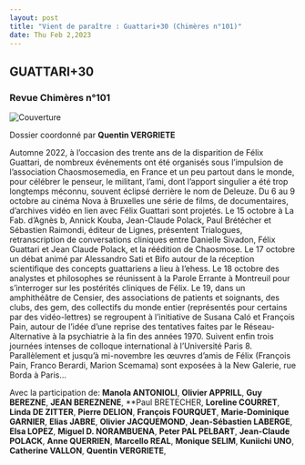 ```yaml
---
layout: post
title: "Vient de paraître : Guattari+30 (Chimères n°101)"
date: Thu Feb 2,2023
---
```


## GUATTARI+30

### Revue Chimères n°101

![Couverture](https://www.editions-eres.com/media/cache/my_thumb_couverture/uploads/img300dpi/202301021404chimeres-101-page-1.jpg)

Dossier coordonné par
**Quentin VERGRIETE**


Automne 2022, à l’occasion des trente ans de la disparition de Félix Guattari, de nombreux événements ont été organisés sous l’impulsion de l’association Chaosmosemedia, en France et un peu partout dans le monde, pour célébrer le penseur, le militant, l’ami, dont l’apport singulier a été trop longtemps méconnu, souvent éclipsé derrière le nom de Deleuze.
Du 6 au 9 octobre au cinéma Nova à Bruxelles une série de films, de documentaires, d’archives vidéo en lien avec Félix Guattari sont projetés. Le 15 octobre à La Fab. d’Agnès b, Annick Kouba, Jean-Claude Polack, Paul Brétécher et Sébastien Raimondi, éditeur de Lignes, présentent Trialogues, retranscription de conversations cliniques entre Danielle Sivadon, Félix Guattari et Jean Claude Polack, et la réédition de Chaosmose. Le 17 octobre un débat animé par Alessandro Sati et Bifo autour de la réception scientifique des concepts guattariens a lieu à l’ehess. Le 18 octobre des analystes et philosophes se réunissent à la Parole Errante à Montreuil pour s’interroger sur les postérités cliniques de Félix. Le 19, dans un amphithéâtre de Censier, des associations de patients et soignants, des clubs, des gem, des collectifs du monde entier (représentés pour certains par des vidéo-lettres) se regroupent à l’initiative de Susana Caló et François Pain, autour de l’idée d’une reprise des tentatives faites par le Réseau-Alternative à la psychiatrie à la fin des années 1970. Suivent enfin trois journées intenses de colloque international à l’Université Paris 8. Parallèlement et jusqu’à mi-novembre les œuvres d’amis de Félix (François Pain, Franco Berardi, Marion Scemama) sont exposées à la New Galerie, rue Borda à Paris…


Avec la participation de: **Manola ANTONIOLI**, **Olivier APPRILL**,
**Guy BEREZNE**, **JEAN BEREZNENE**, **Paul BRETECHER, **Loreline COURRET**, **Linda DE ZITTER**,
**Pierre DELION**, **François FOURQUET**, **Marie-Dominique GARNIER**,
**Elias JABRE**, **Olivier JACQUEMOND**, **Jean-Sébastien LABERGE**,
**Elsa LOPEZ**, **Miguel D. NORAMBUENA**, **Peter PAL PELBART**,
**Jean-Claude POLACK**, **Anne QUERRIEN**, **Marcello REAL**,
**Monique SELIM**, **Kuniichi UNO**,
**Catherine VALLON**, **Quentin VERGRIETE**,
